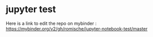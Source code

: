 ﻿# jupyter test

Here is a link to edit the repo on mybinder :  https://mybinder.org/v2/gh/romische/jupyter-notebook-test/master  
